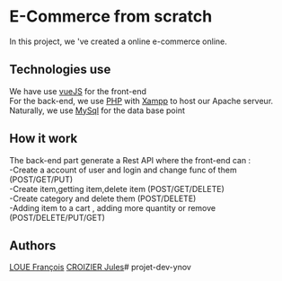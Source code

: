 
# E-Commerce from scratch

In this project, we 've created a online e-commerce online.


## Technologies use

We have use [vueJS](https://vuejs.org/) for the front-end\
For the back-end, we use [PHP](https://www.php.net/) with [Xampp](https://www.apachefriends.org/fr/index.html) to host  our Apache serveur. Naturally, we use [MySql](https://www.mysql.com/fr/) for the data base point

## How it work

The back-end part generate a Rest API where the front-end can :  
-Create a account of user and login and change func of them (POST/GET/PUT) \
-Create item,getting item,delete item (POST/GET/DELETE) \
-Create category and delete them (POST/DELETE)  
-Adding item to a cart , adding more quantity or remove (POST/DELETE/PUT/GET) 
## Authors
[LOUE François](https://github.com/francoisloue)
[CROIZIER Jules](https://github.com/roulios44)# projet-dev-ynov
